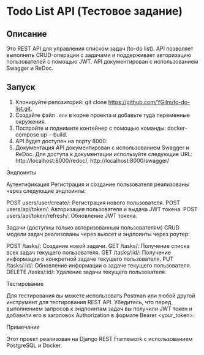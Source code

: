 # Todo List API (Тестовое задание)

## Описание

Это REST API для управления списком задач (to-do list). 
API позволяет выполнять CRUD-операции с задачами и поддерживает авторизацию пользователей с помощью JWT. 
API документирован с использованием Swagger и ReDoc.

## Запуск

1. Клонируйте репозиторий: git clone https://github.com/YGilm/to-do-list.git.
2. Создайте файл `.env` в корне проекта и добавьте туда переменные окружения.
3. Постройте и поднимите контейнер с помощью команды: docker-compose up --build.
4. API будет доступен на порту 8000.
5. Документация
API документирован с использованием Swagger и ReDoc. 
Для доступа к документации используйте следующие URL: http://localhost:8000/redoc/, http://localhost:8000/swagger/

Эндпоинты

Аутентификация
Регистрация и создание пользователя реализованы через следующие эндпоинты:

POST users/user/create/: Регистрация нового пользователя.
POST users/api/token/: Авторизация пользователя и выдача JWT токена.
POST users/api/token/refresh/: Обновление JWT токена.

Задачи (доступны только авторизованным пользователям)
CRUD модели задач реализованы через вьюсет и эндпоинты через роутер:

POST /tasks/: Создание новой задачи.
GET /tasks/: Получение списка всех задач текущего пользователя.
GET /tasks/:id/: Получение информации о конкретной задаче текущего пользователя.
PUT /tasks/:id/: Обновление информации о задаче текущего пользователя.
DELETE /tasks/:id/: Удаление задачи текущего пользователя.

Тестирование

Для тестирования вы можете использовать Postman или любой другой инструмент для тестирования REST API. 
Убедитесь, что перед выполнением запросов к эндпоинтам задач вы получили JWT токен и добавили его в заголовок 
Authorization в формате Bearer <your_token>.

Примечание

Этот проект реализован на Django REST Framework с использованием PostgreSQL и Docker.